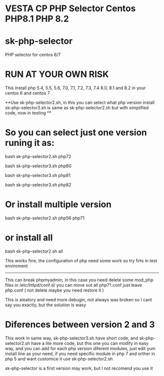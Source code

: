 # VESTA CP PHP Selector Centos PHP8.1 PHP 8.2

# sk-php-selector

PHP selector for centos 6/7

# RUN AT YOUR OWN RISK

This install php 5.4, 5.5, 5.6, 7.0, 7.1, 7.2, 7.3, 7.4 8.0, 8.1 and 8.2 in your centos 6 and centos 7

**Use sk-php-selector2.sh, in this you can select what php version install
sk-php-selector3.sh is same as sk-php-selector2.sh but with simplified code, now in testing **

# So you can select just one version runing it as:

bash sk-php-selector2.sh php72

bash sk-php-selector3.sh php80

bash sk-php-selector3.sh php81

bash sk-php-selector3.sh php82

# Or install multiple version

bash sk-php-selector2.sh php56 php71

# or install all

bash sk-php-selector2.sh all

This works fine, the configuration of php need some work so try firts in test enviroment

---

This can break phpmyadmin, in this case you need delete some mod_php files in /etc/httpd/conf.d/ you can move out all php??.conf just leave php.conf ( not delete maybe you need restore it )

This is aleatory and need more debugin, not always was broken so I cant say you exactly, but the solution is wasy

# Diferences between version 2 and 3

This work in same way, sk-php-selector3.sh have short code, and sk-php-selector2.sh have a lite more code, but this one you can modify in easy way, and you can add for each php version diferent modules, just edit yum install line as your need, if you need specific module in php 7 and orther in php 5 and want customice it use sk-php-selector2.sh

sk-php-selector is a first version may work, but I not recomend you use it
